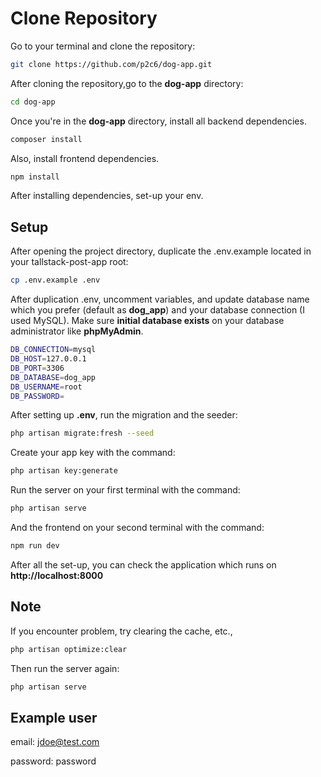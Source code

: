 # Clone Repository
Go to your terminal and clone the repository:
```sh
git clone https://github.com/p2c6/dog-app.git
```

After cloning the repository,go to the **dog-app** directory:

```sh
cd dog-app
```

Once you're in the **dog-app** directory, install all backend dependencies.

```sh
composer install
```

Also, install frontend dependencies.

```sh
npm install
```

After installing dependencies, set-up your env.

## Setup

After opening the project directory, duplicate the .env.example located in your tallstack-post-app root:

```sh
cp .env.example .env
```

After duplication .env, uncomment variables, and update database name which you prefer (default as **dog_app**) and your database connection (I used MySQL). Make sure **initial database exists** on your database administrator like **phpMyAdmin**.

```sh
DB_CONNECTION=mysql
DB_HOST=127.0.0.1
DB_PORT=3306
DB_DATABASE=dog_app
DB_USERNAME=root
DB_PASSWORD=
```


After setting up **.env**, run the migration and the seeder:

```sh
php artisan migrate:fresh --seed
```

Create your app key with the command:

```sh
php artisan key:generate
```

Run the server on your first terminal with the command:
 
```sh
php artisan serve
```

And the frontend on your second terminal with the command:
 
```sh
npm run dev
```

After all the set-up, you can check the application which runs on **http://localhost:8000**

## Note

If you encounter problem, try clearing the cache, etc., 

```sh
php artisan optimize:clear
```

Then run the server again:

```sh
php artisan serve
```

## Example user

email: jdoe@test.com

password: password







